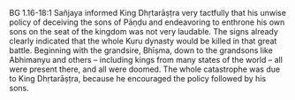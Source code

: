 BG 1.16-18:1	Sañjaya informed King Dhṛtarāṣṭra very tactfully that his unwise policy of deceiving the sons of Pāṇḍu and endeavoring to enthrone his own sons on the seat of the kingdom was not very laudable. The signs already clearly indicated that the whole Kuru dynasty would be killed in that great battle. Beginning with the grandsire, Bhīṣma, down to the grandsons like Abhimanyu and others – including kings from many states of the world – all were present there, and all were doomed. The whole catastrophe was due to King Dhṛtarāṣṭra, because he encouraged the policy followed by his sons.